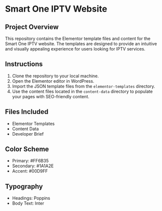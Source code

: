 # Smart One IPTV Website

## Project Overview
This repository contains the Elementor template files and content for the Smart One IPTV website. The templates are designed to provide an intuitive and visually appealing experience for users looking for IPTV services.

## Instructions
1. Clone the repository to your local machine.
2. Open the Elementor editor in WordPress.
3. Import the JSON template files from the `elementor-templates` directory.
4. Use the content files located in the `content-data` directory to populate your pages with SEO-friendly content.

## Files Included
- Elementor Templates
- Content Data
- Developer Brief

## Color Scheme
- Primary: #FF6B35
- Secondary: #1A1A2E
- Accent: #00D9FF

## Typography
- Headings: Poppins
- Body Text: Inter
